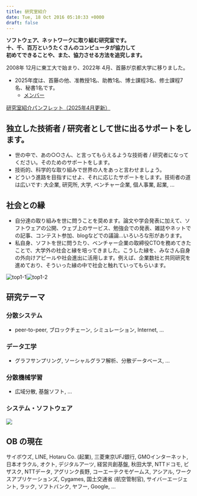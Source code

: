 ```yaml
---
title: 研究室紹介
date: Tue, 18 Oct 2016 05:10:33 +0000
draft: false
---
```

**ソフトウェア、ネットワークに取り組む研究室です。\
十、千、百万というたくさんのコンピュータが協力して\
初めてできることや、また、協力させる方法を追究します。**

2008年 12月に東工大で始まり、2022年 4月、首藤が京都大学に移りました。

* 2025年度は、首藤の他、准教授1名、助教1名、博士課程3名、修士課程7名、秘書1名です。
  * [メンバー](/members/)

[研究室紹介パンフレット（2025年4月更新）](/files/LabIntroduction20250403.pdf)


## 独立した技術者 / 研究者として世に出るサポートをします。

* 世の中で、あの○○さん、と言ってもらえるような技術者 / 研究者になってください。そのためのサポートをします。
* 技術的、科学的な取り組みで世界の人をあっと言わせましょう。
* どういう進路を目指すにせよ、それに応じたサポートをします。技術者の道は広いです: 大企業, 研究所, 大学, ベンチャー企業, 個人事業, 起業, …

## 社会との縁

* 自分達の取り組みを世に問うことを奨めます。論文や学会発表に加えて、ソフトウェアの公開、ウェブ上のサービス、勉強会での発表、雑誌やネットでの記事、コンテスト参加、blogなどでの議論…いろいろな形があります。
* 私自身、ソフトを世に問うたり、ベンチャー企業の取締役CTOを務めてきたことで、大学外の社会と縁を培ってきました。こうした縁を、みなさん自身の外向けアピールや社会進出に活用します。例えば、企業数社と共同研究を進めており、そういった縁の中で社会と触れていってもらいます。

![top1-1](/wp-content/uploads/2016/10/top1-1.jpg)![top1-2](/wp-content/uploads/2016/10/top1-2.jpg)

## 研究テーマ

### 分散システム

* peer-to-peer, ブロックチェーン, シミュレーション, Internet, …

### データ工学

* グラフサンプリング, ソーシャルグラフ解析、分散データベース, …

### 分散機械学習

* 広域分散, 基盤ソフト, …

### システム・ソフトウェア

![](/wp-content/uploads/2019/06/Image1.png)

## OB の現在

サイボウズ, LINE, Hotaru Co. (起業), 三菱東京UFJ銀行, GMOインターネット, 日本オラクル, オクト, デジタルアーツ, 経営共創基盤, 秋田大学, NTTドコモ, ビザスク, NTTデータ, アグリンク長野, コーエーテクモゲームス, アシアル, ワークスアプリケーションズ, Cygames, 国土交通省 (航空管制官), サイバーエージェント, ラック, ソフトバンク, ヤフー, Google, …
